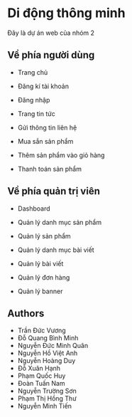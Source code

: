 
# Di động thông minh


Đây là dự án web của nhóm 2


## Về phía người dùng

- Trang chủ

- Đăng kí tài khoản

- Đăng nhập

- Trang tin tức

- Gửi thông tin liên hệ

- Mua sắn sản phẩm

- Thêm sản phẩm vào giỏ hàng

- Thanh toán sản phẩm

## Về phía quản trị viên

- Dashboard

- Quản lý danh mục sản phẩm

- Quản lý sản phẩm

- Quản lý danh mục bài viết

- Quản lý bài viết

- Quản lý đơn hàng

- Quản lý banner

## Authors

- Trần Đức Vương
- Đỗ Quang Bình Minh
- Nguyễn Đức Minh Quân
- Nguyễn Hồ Việt Anh
- Nguyễn Hoàng Duy
- Đỗ Xuân Hạnh
- Phạm Quốc Huy
- Đoàn Tuấn Nam
- Nguyễn Trường Sơn
- Phạm Thị Hồng Thư
- Nguyễn Minh Tiến

